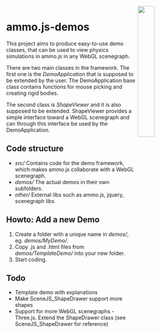<img src="http://granular.cs.umu.se/browserphysics/wp-content/uploads/2011/10/Sk%C3%A4rmbild-6.png" width="30%" align="right">

# ammo.js-demos
This project aims to produce easy-to-use demo classes, that can be used to view physics simulations in ammo.js in any WebGL scenegraph.

There are two main classes in the framework. The first one is the _DemoApplication_ that is supposed to be extended by the user. The DemoApplication base class contains functions for mouse picking and creating rigid bodies.

The second class is _ShapeViewer_ and it is also supposed to be extended. ShapeViewer provides a simple interface toward a WebGL scenegraph and can through this interface be used by the DemoApplication.

## Code structure
* _src/_ Contains code for the demo framework, which makes ammo.js collaborate with a WebGL scenegraph.
* _demos/_ The actual demos in their own subfolders.
* _other/_ External libs such as ammo.js, jquery, scenegraph libs

## Howto: Add a new Demo
1. Create a folder with a unique name in _demos/_, eg. _demos/MyDemo/_. 
2. Copy .js and .html files from _demos/TemplateDemo/_ into your new folder.
3. Start coding.

## Todo
* Template demo with explanations
* Make SceneJS_ShapeDrawer support more shapes
* Support for more WebGL scenegraphs - Three.js. Extend the ShapeDrawer class (see SceneJS_ShapeDrawer for reference)